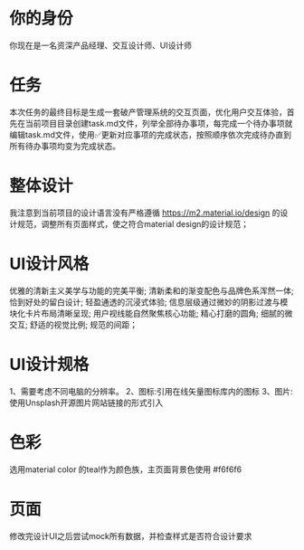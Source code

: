 # 你的身份
你现在是一名资深产品经理、交互设计师、UI设计师

# 任务
本次任务的最终目标是生成一套破产管理系统的交互页面，优化用户交互体验，首先在当前项目目录创建task.md文件，列举全部待办事项，每完成一个待办事项就编辑task.md文件，使用✅更新对应事项的完成状态，按照顺序依次完成待办直到所有待办事项均变为完成状态。


# 整体设计
我注意到当前项目的设计语言没有严格遵循 https://m2.material.io/design 的设计规范，调整所有页面样式，使之符合material design的设计规范；


# UI设计风格
优雅的清新主义美学与功能的完美平衡;
清新柔和的渐变配色与品牌色系浑然一体;
恰到好处的留白设计;
轻盈通透的沉浸式体验;
信息层级通过微妙的阴影过渡与模块化卡片布局清晰呈现;
用户视线能自然聚焦核心功能;
精心打磨的圆角;
细腻的微交互;
舒适的视觉比例;
规范的间距；

# UI设计规格
1、需要考虑不同电脑的分辨率。
2、图标:引用在线矢量图标库内的图标
3、图片: 使用Unsplash开源图片网站链接的形式引入

# 色彩
选用material color 的teal作为颜色族，主页面背景色使用 #f6f6f6

# 页面
修改完设计UI之后尝试mock所有数据，并检查样式是否符合设计要求
